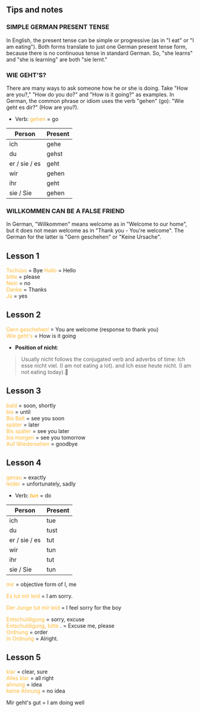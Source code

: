 
## Tips and notes

### SIMPLE GERMAN PRESENT TENSE

In English, the present tense can be simple or progressive (as in "I eat" or "I am eating"). Both forms translate to just one German present tense form, because there is no continuous tense in standard German. So, "she learns" and "she is learning" are both "sie lernt."

### WIE GEHT'S?

There are many ways to ask someone how he or she is doing. Take "How are you?," "How do you do?" and "How is it going?" as examples. In German, the common phrase or idiom uses the verb "gehen" (go): "Wie geht es dir?" (How are you?).
- Verb: <font color = #ffb732> gehen </font> = go

**Person**|**Present**
-----|-----
ich|gehe
du|gehst
er / sie / es|geht
wir|gehen
ihr|geht
sie / Sie|gehen

### WILLKOMMEN CAN BE A FALSE FRIEND

In German, "Willkommen" means welcome as in "Welcome to our home", but it does not mean welcome as in "Thank you - You're welcome". The German for the latter is "Gern geschehen" or "Keine Ursache".

## Lesson 1
<font color = #ffb732> Tschüss </font> = Bye
<font color = #ffb732> Hallo </font> = Hello  
<font color = #ffb732> bitte </font> = please  
<font color = #ffb732> Nein </font> = no  
<font color = #ffb732> Danke </font> = Thanks  
<font color = #ffb732> Ja </font> = yes

## Lesson 2
<font color = #ffb732> Gern geschehen! </font> = You are welcome (response to thank you)    
<font color = #ffb732> Wie geht's </font> = How is it going  

- **Position of nicht**:  
> Usually nicht follows the conjugated verb and adverbs of time: Ich esse nicht viel. (I am not eating a lot). and Ich esse heute nicht. (I am not eating today).

## Lesson 3
<font color = #ffb732> bald </font> = soon, shortly  
<font color = #ffb732> bis </font> = until  
<font color = #ffb732> Bis Balt </font> = see you soon  
<font color = #ffb732> später </font> = later  
<font color = #ffb732> Bis später </font> = see you later  
<font color = #ffb732> bis morgen </font> = see you tomorrow    
<font color = #ffb732> Auf Wiedersehen </font> = goodbye  


## Lesson 4
<font color = #ffb732> genau </font> = exactly  
<font color = #ffb732> leider </font> = unfortunately, sadly


- Verb: <font color = #ffb732> **_tun_** </font> = do

| Person | Present |
| --------- | ----------- |
| ich | tue |
| du | tust |
| er / sie / es | tut |
| wir | tun |
| ihr | tut |
| sie / Sie | tun |

<font color = #ffb732> mir </font> = objective form of I, me  

<font color = #ffb732> Es tut mir leid </font> = I am sorry.

<font color = #ffb732> Der Junge tut mir leid </font> = I feel sorry for the boy

<font color = #ffb732> Entschuldigung </font> = sorry, excuse  
<font color = #ffb732> Entschuldigung, bitte </font>. = Excuse me, please  
<font color = #ffb732> Ordnung </font> = order  
<font color = #ffb732> In Ordnung </font> = Alright.


## Lesson 5
<font color = #ffb732> klar </font> = clear, sure  
<font color = #ffb732> Alles klar </font> = all right  
<font color = #ffb732> ahnung </font> = idea  
<font color = #ffb732> keine Ahnung </font> = no idea  

Mir geht's gut = I am doing well













  


